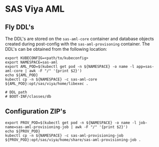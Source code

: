 # SAS Viya AML

## Fly DDL's

The DDL's are stored on the `sas-aml-core` container and database objects created during post-config with the `sas-aml-provisoning` container.  The DDL's can be obtained from the following location:

```
export KUBECONFIG=<path/to/kubeconfig>
export NAMESPACE=sas-aml
export AML_POD=$(kubectl get pod -n ${NAMESPACE} -o name -l app=sas-aml-core | awk -F "/" '{print $2}')
echo ${AML_POD}
kubectl cp -n ${NAMESPACE} -c sas-aml-core ${AML_POD}:opt/sas/viya/home/libexec .

# DDL path
# BOOT-INF/classes/db
```

## Configuration ZIP's

```
export PROV_POD=$(kubectl get pod -n ${NAMESPACE} -o name -l job-name=sas-aml-provisioning-job | awk -F "/" '{print $2}')
echo ${PROV_POD}
kubectl cp -n ${NAMESPACE} -c sas-aml-provisioning-job ${PROV_POD}:opt/sas/viya/home/share/sas-aml-provisioning-job .
```